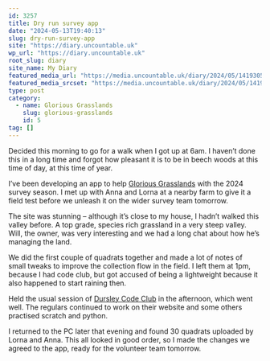 ```yaml
---
id: 3257
title: Dry run survey app
date: "2024-05-13T19:40:13"
slug: dry-run-survey-app
site: "https://diary.uncountable.uk"
wp_url: "https://diary.uncountable.uk"
root_slug: diary
site_name: My Diary
featured_media_url: "https://media.uncountable.uk/diary/2024/05/14193056/IMG20240513112706.webp"
featured_media_srcset: "https://media.uncountable.uk/diary/2024/05/14193056/IMG20240513112706-300x169.webp 300w, https://media.uncountable.uk/diary/2024/05/14193056/IMG20240513112706-1024x576.webp 1024w, https://media.uncountable.uk/diary/2024/05/14193056/IMG20240513112706-150x150.webp 150w, https://media.uncountable.uk/diary/2024/05/14193056/IMG20240513112706-640x360.webp 640w, https://media.uncountable.uk/diary/2024/05/14193056/IMG20240513112706.webp 2000w"
type: post
category:
  - name: Glorious Grasslands
    slug: glorious-grasslands
    id: 5
tag: []
---
```



<p>Decided this morning to go for a walk when I got up at 6am.  I haven&#8217;t done this in a long time and forgot how pleasant it is to be in beech woods at this time of day, at this time of year.</p>



<p>I&#8217;ve been developing an app to help <a href="https://www.cotswolds-nl.org.uk/looking-after/our-grasslands-projects/glorious-cotswolds-grasslands/">Glorious Grasslands</a> with the 2024 survey season.  I met up with Anna and Lorna at a nearby farm to give it a field test before we unleash it on the wider survey team tomorrow.</p>



<p>The site was stunning &#8211; although it&#8217;s close to my house, I hadn&#8217;t walked this valley before.  A top grade, species rich grassland in a very steep valley.  Will, the owner, was very interesting and we had a long chat about how he&#8217;s managing the land.</p>



<p>We did the first couple of quadrats together and made a lot of notes of small tweaks to improve the collection flow in the field.  I left them at 1pm, because I had code club, but got accused of being a lightweight because it also happened to start raining then.</p>



<p>Held the usual session of <a href="https://www.facebook.com/dursleycodeclub">Dursley Code Club</a> in the afternoon, which went well.  The regulars continued to work on their website and some others practised scratch and python.</p>



<p>I returned to the PC later that evening and found 30 quadrats uploaded by Lorna and Anna.  This all looked in good order, so I made the changes we agreed to the app, ready for the volunteer team tomorrow.</p>
